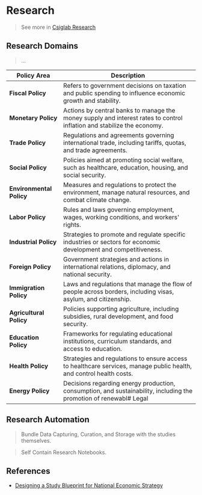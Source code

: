 # Research

> See more in [Csiglab Research](https://github.com/csiglab?tab=repositories&q=re&type&language&sort)

## Research Domains

> ...


| **Policy Area**        | **Description**                                                                                             |
|------------------------|-------------------------------------------------------------------------------------------------------------|
| **Fiscal Policy**       | Refers to government decisions on taxation and public spending to influence economic growth and stability.   |
| **Monetary Policy**     | Actions by central banks to manage the money supply and interest rates to control inflation and stabilize the economy. |
| **Trade Policy**        | Regulations and agreements governing international trade, including tariffs, quotas, and trade agreements.   |
| **Social Policy**       | Policies aimed at promoting social welfare, such as healthcare, education, housing, and social security.     |
| **Environmental Policy**| Measures and regulations to protect the environment, manage natural resources, and combat climate change.    |
| **Labor Policy**        | Rules and laws governing employment, wages, working conditions, and workers' rights.                        |
| **Industrial Policy**    | Strategies to promote and regulate specific industries or sectors for economic development and competitiveness.|
| **Foreign Policy**      | Government strategies and actions in international relations, diplomacy, and national security.             |
| **Immigration Policy**   | Laws and regulations that manage the flow of people across borders, including visas, asylum, and citizenship.|
| **Agricultural Policy**  | Policies supporting agriculture, including subsidies, rural development, and food security.                 |
| **Education Policy**    | Frameworks for regulating educational institutions, curriculum standards, and access to education.           |
| **Health Policy**       | Strategies and regulations to ensure access to healthcare services, manage public health, and control health costs. |
| **Energy Policy**       | Decisions regarding energy production, consumption, and sustainability, including the promotion of renewabl# Legal|

## Research Automation

> Bundle Data Capturing, Curation, and Storage with the studies themselves.

> Self Contain Research Notebooks.

## References

- [Designing a Study Blueprint for National Economic Strategy](https://windy-parent-de9.notion.site/Designing-a-Study-Blueprint-for-National-Economic-Strategy-1eed38c7497c802ba7c9c6fa671f0210)

